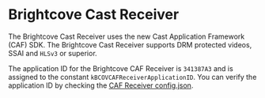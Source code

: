 # Brightcove Cast Receiver

The Brightcove Cast Receiver uses the new Cast Application Framework (CAF) SDK. The Brightcove Cast Receiver supports DRM protected videos, SSAI and `HLSv3` or superior.

The application ID for the Brightcove CAF Receiver is `341387A3` and is assigned to the constant `kBCOVCAFReceiverApplicationID`. You can verify the application ID by checking the [CAF Receiver config.json](https://players.brightcove.net/videojs-chromecast-receiver/2/config.json).


